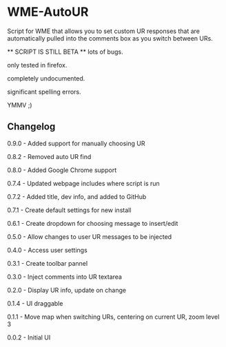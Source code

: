 WME-AutoUR
==========

Script for WME that allows you to set custom UR responses that are automatically pulled into the comments box as you switch between URs.

** SCRIPT IS STILL BETA **
lots of bugs.

only tested in firefox.

completely undocumented.

significant spelling errors.


YMMV ;)


## Changelog ##
0.9.0 - Added support for manually choosing UR

0.8.2 - Removed auto UR find

0.8.0 - Added Google Chrome support

0.7.4 - Updated webpage includes where script is run

0.7.2 - Added title, dev info, and added to GitHub

0.7.1 - Create default settings for new install

0.6.1 - Create dropdown for choosing message to insert/edit

0.5.0 - Allow changes to user UR messages to be injected

0.4.0 - Access user settings

0.3.1 - Create toolbar pannel

0.3.0 - Inject comments into UR textarea

0.2.0 - Display UR info, update on change

0.1.4 - UI draggable

0.1.1 - Move map when switching URs, centering on current UR, zoom level 3

0.0.2 - Initial UI

